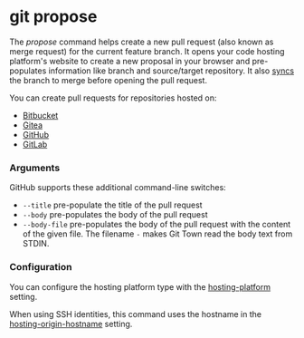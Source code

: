 # git propose

The _propose_ command helps create a new pull request (also known as merge
request) for the current feature branch. It opens your code hosting platform's
website to create a new proposal in your browser and pre-populates information
like branch and source/target repository. It also [syncs](sync.md) the branch to
merge before opening the pull request.

You can create pull requests for repositories hosted on:

- [Bitbucket](https://bitbucket.org)
- [Gitea](https://gitea.com)
- [GitHub](https://github.com)
- [GitLab](https://gitlab.com)

### Arguments

GitHub supports these additional command-line switches:

- `--title` pre-populate the title of the pull request
- `--body` pre-populates the body of the pull request
- `--body-file` pre-populates the body of the pull request with the content of
  the given file. The filename `-` makes Git Town read the body text from STDIN.

### Configuration

You can configure the hosting platform type with the
[hosting-platform](../preferences/hosting-platform.md) setting.

When using SSH identities, this command uses the hostname in the
[hosting-origin-hostname](../preferences/hosting-origin-hostname.md) setting.
